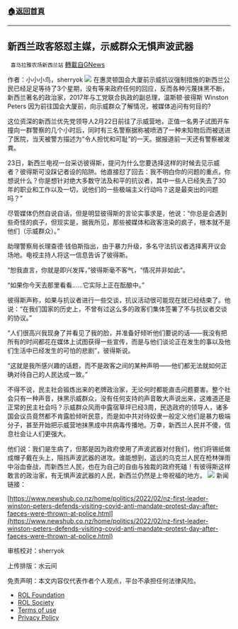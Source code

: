 ###  [:house:返回首頁](https://github.com/ourhimalayas/txt)
---


## 新西兰政客怒怼主媒，示威群众无惧声波武器
` 喜马拉雅农场新西兰站` [轉載自GNews](https://gnews.org/zh-hans/2080046/)

作者：小小小鸟，sherryok
![](https://assets.gnews.org/wp-content/uploads/2022/02/酷翻组1-16.png)
在惠灵顿国会大厦前示威抗议强制措施的新西兰公民已经足足等待了3个星期，没有等来政府任何的回应，反而各种污蔑抹黑不断，新西兰著名的政治家，2017年与工党联合执政的副总理，温斯顿·彼得斯 Winston Peters 因为前往国会大厦前，向示威群众了解情况，被媒体追问有何目的?

这位资深的新西兰优先党领导人2月22日前往了示威营地，正值一名男子试图开车撞向一群警察的几个小时后，同时有三名警察据称被喷洒了一种未知物后而被送进了医院，当天被警方描述为“令人担忧和可耻”的一天。据报道前一天还有警察被泼粪。

23日，新西兰电视一台采访彼得斯，提问为什么您要选择这样的时候去见示威者？彼得斯可没踩记者设的陷阱。他直接怼了回去：我不明白你的问题的重点，你想说什么？你是想针对绝大多数守法及和平的抗议者，其中一些人已经失去了30年的职业和工作以及一切，说他们的一些极端主义行动吗？这是最突出的问题吗？”

尽管媒体仍然自说自话，但是明显彼得斯的言论实事求是，他说：“你总是会遇到些奇怪的疯子，但现实是，据我所见，那些被媒体和政客渲染的疯子，根本就不是他们（示威群众）。”

助理警察局长理查德·钱伯斯指出，由于暴力升级，多名守法抗议者选择离开议会场地。电视主持人将这一信息告诉了彼得斯。

“恕我直言，你就是即兴发挥，”彼得斯毫不客气，“情况并非如此“。

“如果你今天去那里看看……它实际上正在酝酿中。”

彼得斯声称，如果与抗议者进行一些交谈，抗议活动很可能现在就已经结束了。他说：“在我们国家的历史上，不曾有过这么多的政客们集体签署了不与抗议者交谈的协议。”

“人们很高兴我现身了并看见了我的脸，并准备好倾听他们要说的话——我没有把所有的时间都花在媒体上试图获得一些宣传，而是与他们谈论正在发生的事以及他们生活中已经发生的可怕的悲剧”，彼得斯说。

“这就是我所感兴趣的话题，而不是政客之间的某种声明——他们都无法就如何正确对待自己的人民达成一致。”

不得不说，民主社会锻炼出来的老牌政治家，无论何时都能直击问题要害。整个社会只有一种声音，抹黑示威群众，没有任何支持的声音敢大声说出来，这难道还是正常的民主社会吗？示威群众风雨中露宿草坪已经3周，民选政府的领导人，诸多国会议员竟然都不肯露脸倾听民意，而是如中共对待奴隶一般定义他们是暴力极端分子，甚至开始把示威营地抹黑成中共病毒传播地。万幸，新西兰人民并不傻，信息社会让人们更强大。

他们说：我们是生病了，但那是因为政府使用了声波武器对付我们，他们将锡纸做成帽子戴在头上，阻挡声波武器的进攻。谁能想到，遥远的乌克兰人民在枪林弹雨中浴血奋战，而新西兰人民，也在为自己的自由与独裁的政府死磕！有彼得斯这样敢言的政治家，有无惧声波武器的人民，新西兰仍然是上帝祝福的地方。
![](https://assets.gnews.org/wp-content/uploads/2022/02/Untitled-27.png)
新闻链接：

[https://www.newshub.co.nz/home/politics/2022/02/nz-first-leader-winston-peters-defends-visiting-covid-anti-mandate-protest-day-after-faeces-were-thrown-at-police.html](https://www.newshub.co.nz/home/politics/2022/02/nz-first-leader-winston-peters-defends-visiting-covid-anti-mandate-protest-day-after-faeces-were-thrown-at-police.html)

审核校对：sherryok

上传排版：水云间

 

免责声明：本文内容仅代表作者个人观点，平台不承担任何法律风险。

- [ROL Foundation](https://rolfoundation.org/)
- [ROL Society](https://rolsociety.org/)
- [Terms of use](https://gnews.org/terms-of-use-3/)
- [Privacy Policy](https://gnews.org/privacy-policy/)
